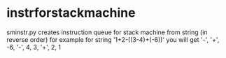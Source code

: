 # instrforstackmachine
sminstr.py creates instruction queue for stack machine from string (in reverse order)
for example for string '1+2-((3-4)+(-6))' you will get  '-', '+', -6, '-', 4, 3, '+', 2, 1 
